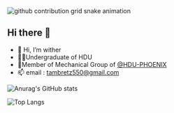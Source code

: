 <picture>
  <source media="(prefers-color-scheme: dark)" srcset="https://raw.githubusercontent.com/null-qwerty/null-qwerty/output/github-contribution-grid-snake-dark.svg">
  <source media="(prefers-color-scheme: light)" srcset="https://raw.githubusercontent.com/null-qwerty/null-qwerty/output/github-contribution-grid-snake.svg">
  <img alt="github contribution grid snake animation" src="https://raw.githubusercontent.com/null-qwerty/null-qwerty/output/github-contribution-grid-snake.svg">
</picture>

## Hi there 👋
- 👋 Hi, I’m wither
- 👨‍🎓Undergraduate of HDU
- 👥Member of Mechanical Group of [@HDU-PHOENIX](https://github.com/HDU-PHOENIX)
- 📫 email : tambretz550@gmail.com


![Anurag's GitHub stats](https://github-readme-stats.vercel.app/api?username=wither0526)

  
![Top Langs](https://github-readme-stats.vercel.app/api/top-langs/?username=wither0526)



